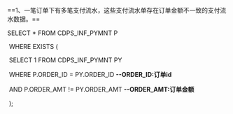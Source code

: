 ==1、一笔订单下有多笔支付流水，这些支付流水单存在订单金额不一致的支付流水数据。== 

SELECT * FROM CDPS_INF_PYMNT P 

​	WHERE EXISTS (

​		SELECT 1 FROM CDPS_INF_PYMNT PY 

​			WHERE P.ORDER_ID = PY.ORDER_ID  **--ORDER_ID:订单id** 

​				AND P.ORDER_AMT != PY.ORDER_AMT **--ORDER_AMT:订单金额** 

​	);